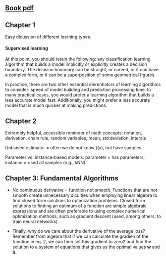 ## [Book pdf](http://ema.cri-info.cm/wp-content/uploads/2019/07/2019BurkovTheHundred-pageMachineLearning.pdf)

## Chapter 1

Easy dicussion of different learning types.

#### Supervised learning
At this point, you should retain the following: any classification learning algorithm that
builds a model implicitly or explicitly creates a decision boundary. The decision boundary
can be straight, or curved, or it can have a complex form, or it can be a superposition of
some geometrical figures.

In practice, there are two other essential dierentiators of learning algorithms to consider:
speed of model building and prediction processing time. In many practical cases, you would
prefer a learning algorithm that builds a less accurate model fast. Additionally, you might
prefer a less accurate model that is much quicker at making predictions.

## Chapter 2

Extremely helpful, accessible reminder of math concepts: notation, derivation, chain rule, random variables, mean, std deviation, interals

Unbiased estimator = often we do not know _f_(x), but have samples. 

Parameter vs. instance-based models: parameter = has parameters, instance = used all samples (e.g., kNN)

## Chapter 3: Fundamental Algorithms

* No continuous derivative = function not smooth. Functions that are not smooth create unnecessary diculties when employing linear algebra to find closed form solutions to optimization problems. Closed form solutions to finding an optimum of a function are simple algebraic expressions and are often preferable to using complex numerical optimization methods, such as gradient descent (used, among others, to train neural networks).

* Finally, why do we care about the derivative of the average loss? Remember from algebra that if we can calculate the gradien of the function in eq. 2, we can then set this gradient to zero2 and find the solution to a system of equations that gives us the optimal values **w** and **b**. 

